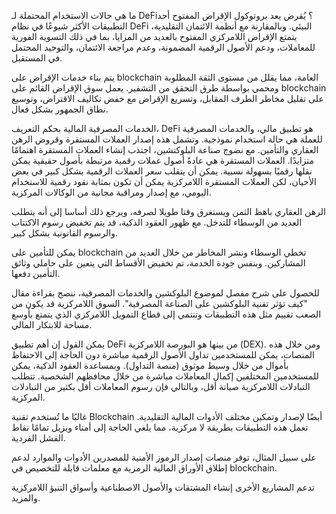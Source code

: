 ما هي حالات الاستخدام المحتملة لـ DeFi؟
يُقرض
يعد بروتوكول الإقراض المفتوح أحد التطبيقات الأكثر شيوعًا في نظام DeFi البيئي. وبالمقارنة مع أنظمة الائتمان التقليدية، يتمتع الإقراض اللامركزي المفتوح بالعديد من المزايا، بما في ذلك التسوية الفورية للمعاملات، ودعم الأصول الرقمية المضمونة، وعدم مراجعة الائتمان، والتوحيد المحتمل في المستقبل.

يتم بناء خدمات الإقراض على blockchain العامة، مما يقلل من مستوى الثقة المطلوبة ومحمي بواسطة طرق التحقق من التشفير. يعمل سوق الإقراض القائم على blockchain على تقليل مخاطر الطرف المقابل، وتسريع الإقراض مع خفض تكاليف الاقتراض، وتوسيع نطاق الجمهور بشكل فعال.

الخدمات المصرفية المالية
بحكم التعريف، DeFi هو تطبيق مالي، والخدمات المصرفية للعملة هي حالة استخدام نموذجية. وتشمل هذه إصدار العملات المستقرة وقروض الرهن العقاري والتأمين.
مع نضوج صناعة البلوكتشين، اجتذب إنشاء العملات المستقرة اهتمامًا متزايدًا. العملات المستقرة هي عادةً أصول عملات رقمية مرتبطة بأصول حقيقية يمكن نقلها رقميًا بسهولة نسبية. يمكن أن يتقلب سعر العملات الرقمية بشكل كبير في بعض الأحيان، لكن العملات المستقرة اللامركزية يمكن أن تكون بمثابة نقود رقمية للاستخدام اليومي، مع إصدار ومراقبة مجانية من الوكالات المركزية.

الرهن العقاري باهظ الثمن ويستغرق وقتا طويلا لصرفه، ويرجع ذلك أساسا إلى أنه يتطلب العديد من الوسطاء للتدخل. مع ظهور العقود الذكية، قد يتم تخفيض رسوم الاكتتاب والرسوم القانونية بشكل كبير.

يمكن للتأمين على blockchain تخطي الوسطاء ونشر المخاطر من خلال العديد من المشاركين. وبنفس جودة الخدمة، تم تخفيض الأقساط التي يتعين على حاملي وثائق التأمين دفعها.

للحصول على شرح مفصل لموضوع البلوكشين والخدمات المصرفية، ننصح بقراءة مقال "كيف تؤثر تقنية البلوكشين على الصناعة المصرفية".
السوق اللامركزية
قد يكون من الصعب تقييم مثل هذه التطبيقات وتنتمي إلى قطاع التمويل اللامركزي الذي يتمتع بأوسع مساحة للابتكار المالي.

يمكن القول إن أهم تطبيق DeFi من بينها هو البورصة اللامركزية (DEX). ومن خلال هذه المنصات، يمكن للمستخدمين تداول الأصول الرقمية مباشرة دون الحاجة إلى الاحتفاظ بأموال من خلال وسيط موثوق (منصة التداول). وبمساعدة العقود الذكية، يمكن للمستخدمين المختلفين إكمال المعاملات مباشرة من خلال محافظهم الشخصية.
تتطلب التبادلات اللامركزية صيانة أقل، وبالتالي فإن رسوم المعاملات أقل بكثير من التبادلات المركزية.

غالبًا ما تُستخدم تقنية Blockchain أيضًا لإصدار وتمكين مختلف الأدوات المالية التقليدية. تعمل هذه التطبيقات بطريقة لا مركزية، مما يلغي الحاجة إلى أمناء ويزيل تمامًا نقاط الفشل الفردية.

على سبيل المثال، توفر منصات إصدار الرموز الأمنية للمصدرين الأدوات والموارد لدعم إطلاق الأوراق المالية الرمزية مع معلمات قابلة للتخصيص في blockchain.

تدعم المشاريع الأخرى إنشاء المشتقات والأصول الاصطناعية وأسواق التنبؤ اللامركزية والمزيد.
